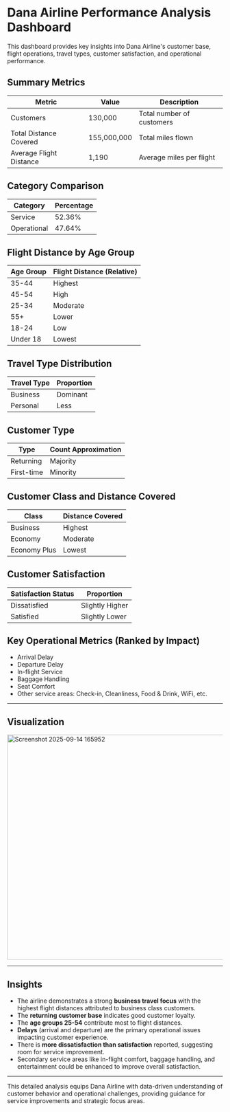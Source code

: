 # Dana Airline Performance Analysis Dashboard

This dashboard provides key insights into Dana Airline's customer base, flight operations, travel types, customer satisfaction, and operational performance.

## Summary Metrics

| Metric                    | Value       | Description                       |
|---------------------------|-------------|---------------------------------|
| Customers                 | 130,000     | Total number of customers        |
| Total Distance Covered    | 155,000,000 | Total miles flown                |
| Average Flight Distance   | 1,190       | Average miles per flight         |

## Category Comparison

| Category     | Percentage |
|--------------|------------|
| Service     | 52.36%     |
| Operational | 47.64%     |

## Flight Distance by Age Group

| Age Group | Flight Distance (Relative) |
|-----------|----------------------------|
| 35-44     | Highest                    |
| 45-54     | High                       |
| 25-34     | Moderate                   |
| 55+       | Lower                      |
| 18-24     | Low                        |
| Under 18  | Lowest                     |

## Travel Type Distribution

| Travel Type | Proportion |
|-------------|------------|
| Business    | Dominant   |
| Personal    | Less       |

## Customer Type

| Type        | Count Approximation         |
|-------------|----------------------------|
| Returning   | Majority                   |
| First-time  | Minority                   |

## Customer Class and Distance Covered

| Class        | Distance Covered |
|--------------|------------------|
| Business     | Highest          |
| Economy      | Moderate         |
| Economy Plus | Lowest           |

## Customer Satisfaction

| Satisfaction Status | Proportion          |
|---------------------|---------------------|
| Dissatisfied        | Slightly Higher     |
| Satisfied          | Slightly Lower      |

## Key Operational Metrics (Ranked by Impact)

- Arrival Delay
- Departure Delay
- In-flight Service
- Baggage Handling
- Seat Comfort
- Other service areas: Check-in, Cleanliness, Food & Drink, WiFi, etc.

---

##  Visualization
<img width="959" height="524" alt="Screenshot 2025-09-14 165952" src="https://github.com/user-attachments/assets/cc895ede-b0cb-4107-bff2-6adb8376cfee" />

---

## Insights

- The airline demonstrates a strong **business travel focus** with the highest flight distances attributed to business class customers.
- The **returning customer base** indicates good customer loyalty.
- The **age groups 25-54** contribute most to flight distances.
- **Delays** (arrival and departure) are the primary operational issues impacting customer experience.
- There is **more dissatisfaction than satisfaction** reported, suggesting room for service improvement.
- Secondary service areas like in-flight comfort, baggage handling, and entertainment could be enhanced to improve overall satisfaction.

---

This detailed analysis equips Dana Airline with data-driven understanding of customer behavior and operational challenges, providing guidance for service improvements and strategic focus areas.
